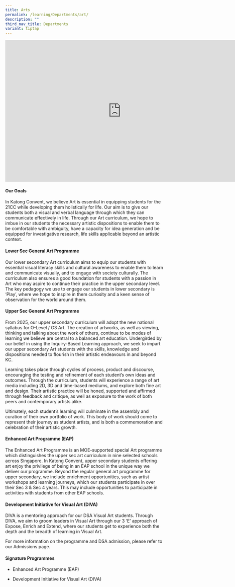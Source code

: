 ```yaml
---
title: Arts
permalink: /learning/Departments/art/
description: ""
third_nav_title: Departments
variant: tiptap
---
```

<div class="iframe-wrapper">
<iframe height="450" width="735" allowfullscreen="true" frameborder="0" src="https://docs.google.com/presentation/d/e/2PACX-1vTn28F4SHRWFz5idqziW-Rb6jJ3CO3H3PoGqhtA2HYqjdlzmbmi2d2yWMCEmijzGQ/pubembed?start=true&amp;loop=true&amp;delayms=3000"></iframe>
</div>
<h4>Our Goals</h4>
<p>In Katong Convent, we believe Art is essential in equipping students for
the 21CC while developing them holistically for life. Our aim is to give
our students both a visual and verbal language through which they can communicate
effectively in life. Through our Art curriculum, we hope to imbue in our
students the necessary artistic dispositions to enable them to be comfortable
with ambiguity, have a capacity for idea generation and be equipped for
investigative research, life skills applicable beyond an artistic context.</p>
<h4>Lower Sec General Art Programme</h4>
<p>Our lower secondary Art curriculum aims to equip our students with essential
visual literacy skills and cultural awareness to enable them to learn and
communicate visually, and to engage with society culturally. The curriculum
also ensures a good foundation for students with a passion in Art who may
aspire to continue their practice in the upper secondary level. The key
pedagogy we use to engage our students in lower secondary is ‘Play’, where
we hope to inspire in them curiosity and a keen sense of observation for
the world around them.</p>
<h4>Upper Sec General Art Programme</h4>
<p>From 2025, our upper secondary curriculum will adopt the new national
syllabus for O-Level / G3 Art. The creation of artworks, as well as viewing,
thinking and talking about the work of others, continue to be modes of
learning we believe are central to a balanced art education. Undergirded
by our belief in using the Inquiry-Based Learning approach, we seek to
impart our upper secondary Art students with the skills, knowledge and
dispositions needed to flourish in their artistic endeavours in and beyond
KC.</p>
<p>Learning takes place through cycles of process, product and discourse,
encouraging the testing and refinement of each student’s own ideas and
outcomes. Through the curriculum, students will experience a range of art
media including 2D, 3D and time-based mediums, and explore both fine art
and design. Their artistic practice will be honed, supported and affirmed
through feedback and critique, as well as exposure to the work of both
peers and contemporary artists alike.</p>
<p>Ultimately, each student’s learning will culminate in the assembly and
curation of their own portfolio of work. This body of work should come
to represent their journey as student artists, and is both a commemoration
and celebration of their artistic growth.</p>
<p></p>
<h4>Enhanced Art Programme (EAP)</h4>
<p>The Enhanced Art Programme is an MOE-supported special Art programme which
distinguishes the upper sec art curriculum in nine selected schools across
Singapore. In Katong Convent, upper secondary students offering art enjoy
the privilege of being in an EAP school in the unique way we deliver our
programme. Beyond the regular general art programme for upper secondary,
we include enrichment opportunities, such as artist workshops and learning
journeys, which our students participate in over their Sec 3 &amp; Sec
4 years. This may include opportunities to participate in activities with
students from other EAP schools.</p>
<h4>Development Initiative for Visual Art (DIVA)</h4>
<p>DIVA is a mentoring approach for our DSA Visual Art students. Through
DIVA, we aim to groom leaders in Visual Art through our 3 ‘E’ approach
of Expose, Enrich and Extend, where our students get to experience both
the depth and the breadth of learning in Visual Art.</p>
<p>For more information on the programme and DSA admission, please refer
to our Admissions page.</p>
<h4>Signature Programmes</h4>
<ul data-tight="true" class="tight">
<li>
<p>Enhanced Art Programme (EAP)</p>
</li>
<li>
<p>Development Initiative for Visual Art (DIVA)</p>
</li>
</ul>
<p></p>